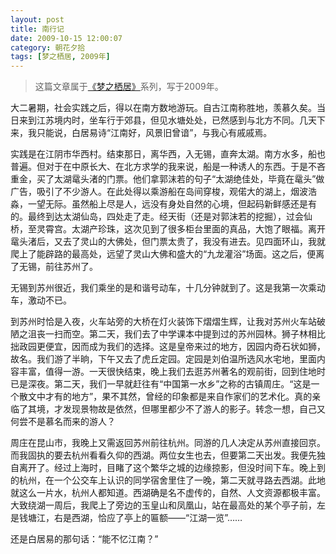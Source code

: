 ```yaml
---
layout: post
title: 南行记
date: 2009-10-15 12:00:07
category: 朝花夕拾
tags: [梦之栖居, 2009年]
---
```


> 这篇文章属于[《梦之栖居》](/posts/where-the-dreams-reside/)系列，写于2009年。
	
<!--more-->

大二暑期，社会实践之后，得以在南方数地游玩。自古江南称胜地，羡慕久矣。当日来到江苏境内时，坐车行于郊县，但见水塘处处，已然感到与北方不同。几天下来，我只能说，白居易诗“江南好，风景旧曾谙”，与我心有戚戚焉。

实践是在江阴市华西村。结束那日，离华西，入无锡，直奔太湖。南方水多，船也普遍。但对于在中原长大、在北方求学的我来说，船是一种诱人的东西。于是不吝重金，买了太湖鼋头渚的门票。他们拿郭沫若的句子“太湖绝佳处，毕竟在鼋头”做广告，吸引了不少游人。在此处得以乘游船在岛间穿梭，观偌大的湖上，烟波浩淼，一望无际。虽然船上尽是人，远没有身处自然的心境，但起码新鲜感还是有的。最终到达太湖仙岛，四处走了走。经天街（还是对郭沫若的挖掘），过会仙桥，至灵霄宫。太湖产珍珠，这次见到了很多柜台里面的真品，大饱了眼福。离开鼋头渚后，又去了灵山的大佛处，但门票太贵了，我没有进去。见四面环山，我就爬上了能辟路的最高处，远望了灵山大佛和盛大的“九龙灌浴”场面。这之后，便离了无锡，前往苏州了。

无锡到苏州很近，我们乘坐的是和谐号动车，十几分钟就到了。这是我第一次乘动车，激动不已。

到苏州时恰是入夜，火车站旁的大桥在灯火装饰下熠熠生辉，让我对苏州火车站破陋之沮丧一扫而空。第二天，我们去了中学课本中提到过的苏州园林。狮子林相比拙政园更便宜，因而成为我们的选择。这是皇帝来过的地方，因园内奇石状如狮，故名。我们游了半晌，下午又去了虎丘定园。定园是刘伯温所选风水宅地，里面内容丰富，值得一游。一天很快结束，晚上我们去逛苏州著名的观前街，回到住地时已是深夜。第二天，我们一早就赶往有“中国第一水乡”之称的古镇周庄。“这是一个散文中才有的地方”，果不其然，曾经的印象都是来自作家们的艺术化。真的亲临了其境，才发现景物故是依然，但哪里都少不了游人的影子。转念一想，自己又何尝不是慕名而来的游人？

周庄在昆山市，我晚上又需返回苏州前往杭州。同游的几人决定从苏州直接回京。而我固执的要去杭州看看久仰的西湖。两位女生也去，但要第二天出发。我便先独自离开了。经过上海时，目睹了这个繁华之城的边缘掠影，但没时间下车。晚上到的杭州，在一个公交车上认识的同学宿舍里住了一晚，第二天就寻路去西湖。此地就这么一片水，杭州人都知道。西湖确是名不虚传的，自然、人文资源都极丰富。大致绕湖一周后，我爬上了旁边的玉皇山和凤凰山，站在最高处的某个亭子前，左是钱塘江，右是西湖，恰应了亭上的匾额——“江湖一览”……

还是白居易的那句话：“能不忆江南？”
